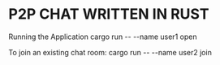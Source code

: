 # P2P CHAT WRITTEN IN RUST

Running the Application
cargo run -- --name user1 open

To join an existing chat room:
cargo run -- --name user2 join <ticket>